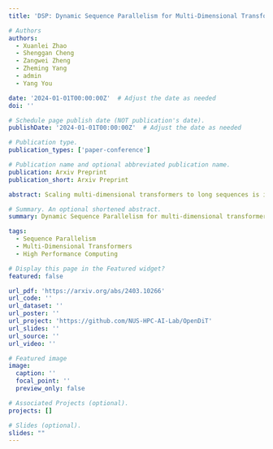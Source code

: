 ```yaml
---
title: 'DSP: Dynamic Sequence Parallelism for Multi-Dimensional Transformers'

# Authors
authors:
  - Xuanlei Zhao
  - Shenggan Cheng
  - Zangwei Zheng
  - Zheming Yang
  - admin
  - Yang You

date: '2024-01-01T00:00:00Z'  # Adjust the date as needed
doi: ''

# Schedule page publish date (NOT publication's date).
publishDate: '2024-01-01T00:00:00Z'  # Adjust the date as needed

# Publication type.
publication_types: ['paper-conference']

# Publication name and optional abbreviated publication name.
publication: Arxiv Preprint
publication_short: Arxiv Preprint

abstract: Scaling multi-dimensional transformers to long sequences is indispensable across various domains. However, the challenges of large memory requirements and slow speeds of such sequences necessitate sequence parallelism. All existing approaches fall under the category of embedded sequence parallelism, which are limited to shard along a single sequence dimension, thereby introducing significant communication overhead. However, the nature of multi-dimensional transformers involves independent calculations across multiple sequence dimensions. To this end, we propose Dynamic Sequence Parallelism (DSP) as a novel abstraction of sequence parallelism. DSP dynamically switches the parallel dimension among all sequences according to the computation stage with efficient resharding strategy. DSP offers significant reductions in communication costs, adaptability across modules, and ease of implementation with minimal constraints. Experimental evaluations demonstrate DSP's superiority over state-of-the-art embedded sequence parallelism methods by remarkable throughput improvements ranging from 32.2% to 10x, with less than 25% communication volume.

# Summary. An optional shortened abstract.
summary: Dynamic Sequence Parallelism for multi-dimensional transformers.

tags:
  - Sequence Parallelism
  - Multi-Dimensional Transformers
  - High Performance Computing

# Display this page in the Featured widget?
featured: false

url_pdf: 'https://arxiv.org/abs/2403.10266'
url_code: ''
url_dataset: ''
url_poster: ''
url_project: 'https://github.com/NUS-HPC-AI-Lab/OpenDiT'
url_slides: ''
url_source: ''
url_video: ''

# Featured image
image:
  caption: ''
  focal_point: ''
  preview_only: false

# Associated Projects (optional).
projects: []

# Slides (optional).
slides: ""
---
```

